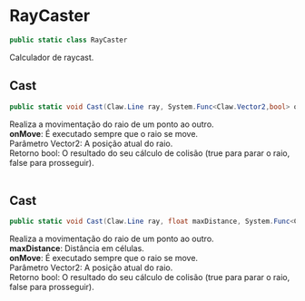 # RayCaster
```csharp
public static class RayCaster
```
Calculador de raycast.<br />
## Cast
```csharp
public static void Cast(Claw.Line ray, System.Func<Claw.Vector2,bool> onMove, out Claw.Vector2? hitPoint, Claw.Vector2 cellSize) { }
```
Realiza a movimentação do raio de um ponto ao outro.<br />
**onMove**: É executado sempre que o raio se move.<br />
Parâmetro Vector2: A posição atual do raio.<br />
Retorno bool: O resultado do seu cálculo de colisão (true para parar o raio, false para prosseguir).<br />
<br />
## Cast
```csharp
public static void Cast(Claw.Line ray, float maxDistance, System.Func<Claw.Vector2,bool> onMove, out Claw.Vector2? hitPoint, Claw.Vector2 cellSize) { }
```
Realiza a movimentação do raio de um ponto ao outro.<br />
**maxDistance**: Distância em células.<br />
**onMove**: É executado sempre que o raio se move.<br />
Parâmetro Vector2: A posição atual do raio.<br />
Retorno bool: O resultado do seu cálculo de colisão (true para parar o raio, false para prosseguir).<br />
<br />
